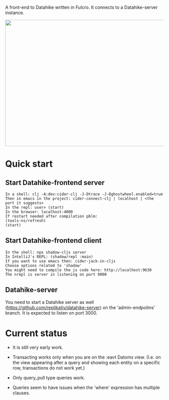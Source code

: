 A front-end to Datahike written in Fulcro.
It connects to a Datahike-server instance.


<img src="./public/dh-frontend.gif" width="600" height="400" />

# Quick start

## Start Datahike-frontend server

    In a shell: clj -A:dev:cider-clj -J-Dtrace -J-Dghostwheel.enabled=true
    Then in emacs in the project: cider-connect-clj | localhost | <the port it suggests>
    In the repl: user> (start)
    In the browser: localhost:4000
    If restart needed after compilation pblm:
    (tools-ns/refresh)
    (start)

## Start Datahike-frontend client 
 
    In the shell: npx shadow-cljs server
    In IntelliJ's REPL: (shadow/repl :main)
    If you want to use emacs then: cider-jack-in-cljs
    Choose options related to 'shadow'
    You might need to compile the js code here: http://localhost:9630
    The nrepl is server in listening on port 9000
 
## Datahike-server
You need to start a Datahike server as well (https://github.com/replikativ/datahike-server) on the 'admin-endpoitns' branch. 
It is expected to listen on port 3000.

# Current status
- It is still very early work.
- Transacting works only when you are on the :eavt Datoms view. (I.e. on the view appearing after a query and showing each entity on a specific row, transactions do not work yet.)

- Only query_pull type queries work.
- Queries seem to have issues when the 'where' expression has multiple clauses.

